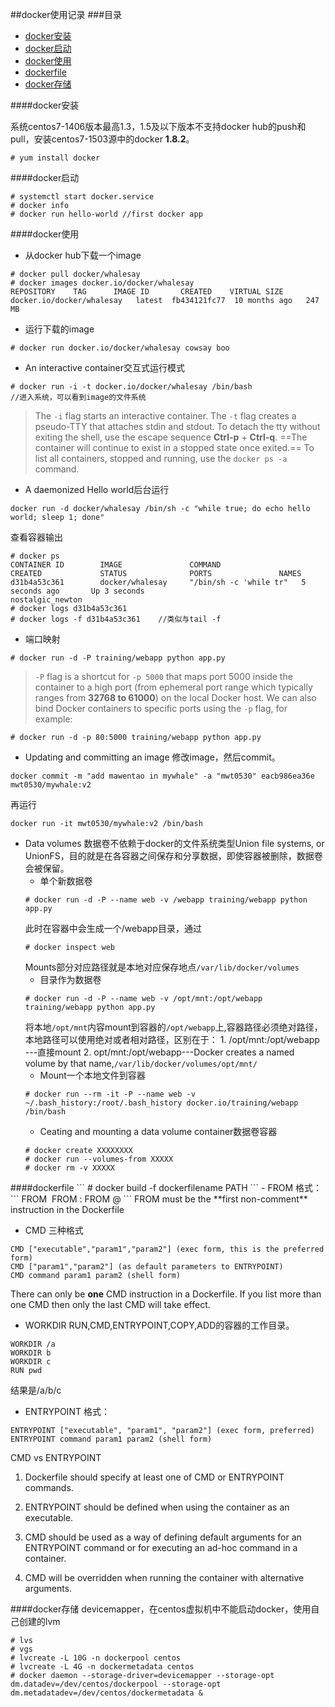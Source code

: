 ##docker使用记录
###目录
* [docker安装](#install)
* [docker启动](#start)
* [docker使用](#use)
* [dockerfile](#dockerfile)
* [docker存储](#dockerstorage)

<a name="install"/>
####docker安装

系统centos7-1406版本最高1.3，1.5及以下版本不支持docker hub的push和pull，安装centos7-1503源中的docker **1.8.2**。

```
# yum install docker
```
<a name="start"/>
####docker启动

```
# systemctl start docker.service
# docker info
# docker run hello-world //first docker app
```
<a name="use"/>
####docker使用

- 从docker hub下载一个image
```
# docker pull docker/whalesay
# docker images docker.io/docker/whalesay
REPOSITORY    TAG      IMAGE ID       CREATED    VIRTUAL SIZE
docker.io/docker/whalesay   latest  fb434121fc77  10 months ago   247 MB
```

- 运行下载的image
```
# docker run docker.io/docker/whalesay cowsay boo
```

- An interactive container交互式运行模式
```
# docker run -i -t docker.io/docker/whalesay /bin/bash
//进入系统，可以看到image的文件系统
```
>The `-i` flag starts an interactive container. The `-t` flag creates a pseudo-TTY that attaches stdin and stdout.
>To detach the tty without exiting the shell, use the escape sequence **Ctrl-p** + **Ctrl-q**. ==The container will continue to exist in a stopped state once exited.== To list all containers, stopped and running, use the `docker ps -a` command.

- A daemonized Hello world后台运行
```
docker run -d docker/whalesay /bin/sh -c "while true; do echo hello world; sleep 1; done"
```
查看容器输出
```
# docker ps
CONTAINER ID        IMAGE               COMMAND                  CREATED             STATUS              PORTS               NAMES
d31b4a53c361        docker/whalesay     "/bin/sh -c 'while tr"   5 seconds ago       Up 3 seconds                            nostalgic_newton
# docker logs d31b4a53c361 
# docker logs -f d31b4a53c361    //类似与tail -f
```

- 端口映射
```
# docker run -d -P training/webapp python app.py
```
>`-P` flag is a shortcut for `-p 5000` that maps port 5000 inside the container to a high port (from ephemeral port range which typically ranges from **32768 to 61000**) on the local Docker host. We can also bind Docker containers to specific ports using the `-p` flag, for example:
```
# docker run -d -p 80:5000 training/webapp python app.py
```

- Updating and committing an image
修改image，然后commit。
```
docker commit -m "add mawentao in mywhale" -a "mwt0530" eacb986ea36e mwt0530/mywhale:v2
```
再运行
```
docker run -it mwt0530/mywhale:v2 /bin/bash
```

- Data volumes
数据卷不依赖于docker的文件系统类型Union file systems, or UnionFS，目的就是在各容器之间保存和分享数据，即使容器被删除，数据卷会被保留。
	- 单个新数据卷
	```
    # docker run -d -P --name web -v /webapp training/webapp python app.py
    ```
    此时在容器中会生成一个/webapp目录，通过
    ```
    # docker inspect web
    ```
	Mounts部分对应路径就是本地对应保存地点`/var/lib/docker/volumes`
	- 目录作为数据卷
	```
    # docker run -d -P --name web -v /opt/mnt:/opt/webapp training/webapp python app.py
    ```
    将本地`/opt/mnt`内容mount到容器的`/opt/webapp`上,容器路径必须绝对路径，本地路径可以使用绝对或者相对路径，区别在于：
    	1. /opt/mnt:/opt/webapp ---直接mount
    	2. opt/mnt:/opt/webapp---Docker creates a named volume by that name,`/var/lib/docker/volumes/opt/mnt/`
	- Mount一个本地文件到容器
	```
    # docker run --rm -it -P --name web -v ~/.bash_history:/root/.bash_history docker.io/training/webapp /bin/bash
    ```
    - Ceating and mounting a data volume container数据卷容器
	```
    # docker create XXXXXXXX
    # docker run --volumes-from XXXXX
    # docker rm -v XXXXX
    ```

<a name="dockerfile"/>
####dockerfile
```
# docker build -f dockerfilename PATH
```
- FROM 
格式：
```
FROM <image>
FROM <image>:<tag>
FROM <image>@<digest>
```
FROM must be the **first non-comment** instruction in the Dockerfile

- CMD
三种格式
```
CMD ["executable","param1","param2"] (exec form, this is the preferred form)
CMD ["param1","param2"] (as default parameters to ENTRYPOINT)
CMD command param1 param2 (shell form)
```
There can only be **one** CMD instruction in a Dockerfile. If you list more than one CMD then only the last CMD will take effect.
- WORKDIR
RUN,CMD,ENTRYPOINT,COPY,ADD的容器的工作目录。
```
WORKDIR /a
WORKDIR b
WORKDIR c
RUN pwd
```
结果是/a/b/c

- ENTRYPOINT
格式：
```
ENTRYPOINT ["executable", "param1", "param2"] (exec form, preferred)
ENTRYPOINT command param1 param2 (shell form)
```
CMD  vs ENTRYPOINT
1.	Dockerfile should specify at least one of CMD or ENTRYPOINT commands.

2.	ENTRYPOINT should be defined when using the container as an executable.

3.	CMD should be used as a way of defining default arguments for an ENTRYPOINT command or for executing an ad-hoc command in a container.

4.	CMD will be overridden when running the container with alternative arguments.


<a name="dockerstorage"/>
####docker存储
devicemapper，在centos虚拟机中不能启动docker，使用自己创建的lvm

```
# lvs
# vgs
# lvcreate -L 10G -n dockerpool centos
# lvcreate -L 4G -n dockermetadata centos
# docker daemon --storage-driver=devicemapper --storage-opt dm.datadev=/dev/centos/dockerpool --storage-opt dm.metadatadev=/dev/centos/dockermetadata &

```
